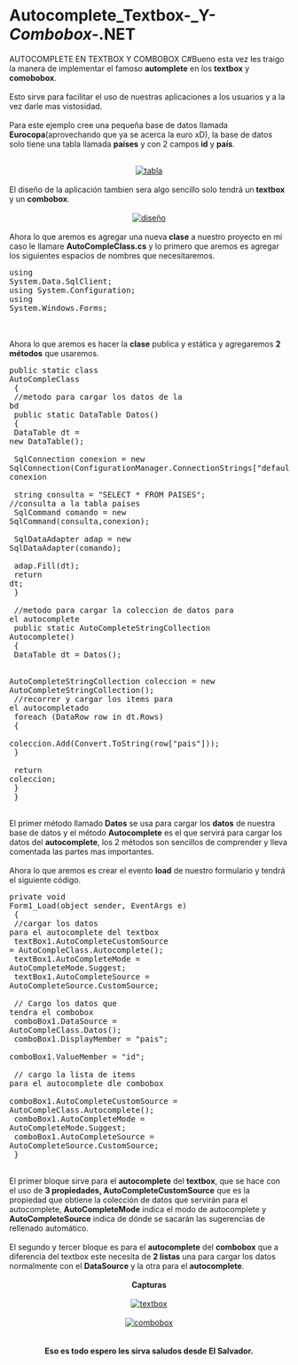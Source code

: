 # Autocomplete_Textbox-_Y-_Combobox-_.NET
AUTOCOMPLETE EN TEXTBOX Y COMBOBOX C#Bueno esta vez les traigo la manera de implementar el famoso <span style="font-weight: bold;">automplete</span> en los <span style="font-weight: bold;">textbox</span> y <span style="font-weight: bold;">comobobox</span>.<br /><br />Esto sirve para facilitar el uso de nuestras aplicaciones a los usuarios y a la vez darle mas vistosidad.<br /><br />Para este ejemplo cree una pequeña base de datos llamada <span style="font-weight: bold;">Eurocopa</span>(aprovechando que ya se acerca la euro xD), la base de datos solo tiene una tabla llamada <span style="font-weight: bold;">países</span> y con 2 campos<span style="font-weight: bold;"> id</span> y <span style="font-weight: bold;">país</span>.<br /><br /><div style="text-align: center;"><a href="http://imgur.com/7C7T9"><img src="http://i.imgur.com/7C7T9.jpg" alt="tabla" /></a><br /></div><br />El diseño de la aplicación tambien sera algo sencillo solo tendrá un<span style="font-weight: bold;"> textbox</span> y un <span style="font-weight: bold;">combobox</span>.<br /><br /><div style="text-align: center;"><a href="http://imgur.com/SJhTg"><img src="http://i.imgur.com/SJhTg.jpg" alt="diseño" /></a><br /></div><br />Ahora lo que aremos es agregar una nueva<span style="font-weight: bold;"> clase</span> a nuestro proyecto en mi caso le llamare <span style="font-weight: bold;">AutoCompleClass.cs</span> y lo primero que aremos es agregar los siguientes espacios de nombres que necesitaremos.<br /><pre class="brush: csharp">using System.Data.SqlClient;<br />using System.Configuration;<br />using System.Windows.Forms;<br /></pre><br /><br />Ahora lo que aremos es hacer la <span style="font-weight: bold;">clase</span> publica y estática y agregaremos <span style="font-weight: bold;">2 métodos</span> que usaremos.<br /><pre class="brush: csharp">public static class AutoCompleClass<br />  {<br />      //metodo para cargar los datos de la bd<br />      public static DataTable Datos()<br />      {<br />          DataTable dt = new DataTable();<br /><br />          SqlConnection conexion = new SqlConnection(ConfigurationManager.ConnectionStrings["default"].ToString());//cadena conexion<br /><br />          string consulta = "SELECT * FROM PAISES"; //consulta a la tabla paises<br />          SqlCommand comando = new SqlCommand(consulta,conexion);<br /><br />          SqlDataAdapter adap = new SqlDataAdapter(comando);<br /><br />          adap.Fill(dt);<br />          return dt;<br />      }<br /><br />      //metodo para cargar la coleccion de datos para el autocomplete<br />      public static AutoCompleteStringCollection Autocomplete()<br />      {<br />          DataTable dt = Datos();<br /><br />          AutoCompleteStringCollection coleccion = new AutoCompleteStringCollection();<br />          //recorrer y cargar los items para el autocompletado<br />          foreach (DataRow row in dt.Rows)<br />          {<br />              coleccion.Add(Convert.ToString(row["pais"]));<br />          }<br /><br />          return coleccion;<br />      }<br />  }<br /></pre><br />El primer método llamado <span style="font-weight: bold;">Datos</span> se usa para cargar los <span style="font-weight: bold;">datos</span> de nuestra base de datos y el método <span style="font-weight: bold;">Autocomplete</span> es el que servirá para cargar los datos del <span style="font-weight: bold;">autocomplete</span>, los 2 métodos son sencillos de comprender y lleva comentada las partes mas importantes.<br /><br />Ahora lo que aremos es crear el evento <span style="font-weight: bold;">load</span> de nuestro formulario y tendrá el siguiente código.<br /><pre class="brush: csharp">private void Form1_Load(object sender, EventArgs e)<br />      {<br />          //cargar los datos para el autocomplete del textbox<br />          textBox1.AutoCompleteCustomSource = AutoCompleClass.Autocomplete();<br />          textBox1.AutoCompleteMode = AutoCompleteMode.Suggest;<br />          textBox1.AutoCompleteSource = AutoCompleteSource.CustomSource;<br /><br />          // Cargo los datos que tendra el combobox<br />          comboBox1.DataSource = AutoCompleClass.Datos();<br />          comboBox1.DisplayMember = "pais";<br />          comboBox1.ValueMember = "id";<br /><br />          // cargo la lista de items para el autocomplete dle combobox<br />          comboBox1.AutoCompleteCustomSource = AutoCompleClass.Autocomplete();<br />          comboBox1.AutoCompleteMode = AutoCompleteMode.Suggest;<br />          comboBox1.AutoCompleteSource = AutoCompleteSource.CustomSource;<br />      }<br /></pre><br />El primer bloque sirve para el <span style="font-weight: bold;">autocomplete</span> del <span style="font-weight: bold;">textbox</span>, que se hace con el uso de <span style="font-weight: bold;">3 propiedades, AutoCompleteCustomSource</span> que es la propiedad que obtiene la colección de datos que servirán para el autocomplete, <span style="font-weight: bold;">AutoCompleteMode</span>  indica el modo de autocomplete y <span style="font-weight: bold;">AutoCompleteSource</span> indica de dónde se sacarán las sugerencias de rellenado automático.<br /><br />El segundo y tercer bloque es para el <span style="font-weight: bold;">autocomplete</span> del <span style="font-weight: bold;">combobox</span> que a diferencia del textbox este necesita de <span style="font-weight: bold;">2 listas</span> una para cargar los datos normalmente con el <span style="font-weight: bold;">DataSource</span> y la otra para el <span style="font-weight: bold;">autocomplete</span>.<br /><br /><div style="text-align: center;"><span style="font-weight: bold;">Capturas</span><br /></div><br /><div style="text-align: center;"><a href="http://imgur.com/37LZt"><img src="http://i.imgur.com/37LZt.jpg" alt="textbox" /></a><br /></div><br /><div style="text-align: center;"><a href="http://imgur.com/r5GMZ"><img src="http://i.imgur.com/r5GMZ.jpg" alt="combobox" /></a><br /></div><br /><center><br /><span style="font-weight: bold;">Eso es todo espero les sirva saludos desde El Salvador.


